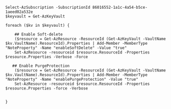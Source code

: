 
    Select-AzSubscription -SubscriptionId 86016552-1a1c-4a54-b5ce-1aeed02a532e
    $keyvault = Get-AzKeyVault

    foreach ($kv in $keyvault) {

        ## Enable Soft-delete
        ($resource = Get-AzResource -ResourceId (Get-AzKeyVault -VaultName $kv.VaultName).ResourceId).Properties | Add-Member -MemberType "NoteProperty" -Name "enableSoftDelete" -Value "true"
        Set-AzResource -resourceid $resource.ResourceId -Properties $resource.Properties -Verbose -Force
    
       ## Enable PurgeProtection
        ($resource = Get-AzResource -ResourceId (Get-AzKeyVault -VaultName $kv.VaultName).ResourceId).Properties | Add-Member -MemberType "NoteProperty" -Name "enablePurgeProtection" -Value "true"
        Set-AzResource -resourceid $resource.ResourceId -Properties $resource.Properties -force -Verbose
    
    
    }

